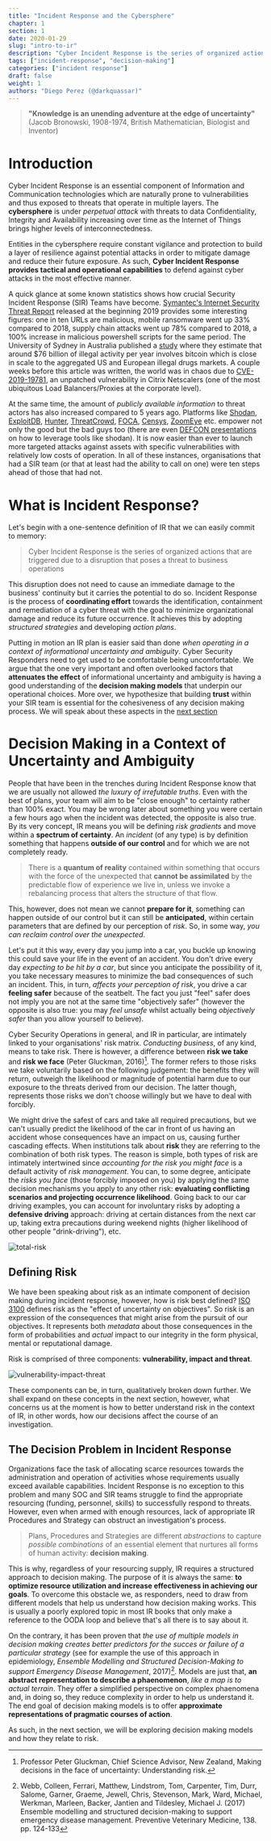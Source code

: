 ```yaml
---
title: "Incident Response and the Cybersphere"
chapter: 1
section: 1
date: 2020-01-29
slug: "intro-to-ir"
description: "Cyber Incident Response is the series of organized actions that are triggered due to a disruption that poses a threat to business operations. This chapter will introduce you to the purpose of IR in an Organization"
tags: ["incident-response", "decision-making"]
categories: ["incident response"]
draft: false
weight: 1
authors: "Diego Perez (@darkquassar)"
---
```


> **"Knowledge is an unending adventure at the edge of uncertainty"**
> (Jacob Bronowski, 1908-1974, British Mathematician, Biologist and Inventor)

# <i class="fas fa-robot"></i> Introduction

Cyber Incident Response is an essential component of Information and Communication technologies which are naturally prone to vulnerabilities and thus exposed to threats that operate in multiple layers. The **cybersphere** is under *perpetual attack* with threats to data Confidentiality, Integrity and Availability increasing over time as the Internet of Things brings higher levels of interconnectedness.

Entities in the cybersphere require constant vigilance and protection to build a layer of resilience against potential attacks in order to mitigate damage and reduce their future exposure. As such, **Cyber Incident Response provides tactical and operational capabilities** to defend against cyber attacks in the most effective manner.

A quick glance at some known statistics shows how crucial Security Incident Response (SIR) Teams have become. [Symantec's Internet Security Threat Report](https://www.symantec.com/content/dam/symantec/docs/reports/istr-24-2019-en.pdf) released at the beginning 2019 provides some interesting figures: one in ten URLs are malicious, mobile ransomware went up 33% compared to 2018, supply chain attacks went up 78% compared to 2018, a 100% increase in malicious powershell scripts for the same period. The University of Sydney in Australia published a [study](https://papers.ssrn.com/sol3/papers.cfm?abstract_id=3102645) where they estimate that around $76 billion of illegal activity per year involves bitcoin which is close in scale to the aggregated US and European illegal drugs markets. A couple weeks before this article was written, the world was in chaos due to [CVE-2019-19781](https://support.citrix.com/article/CTX267027), an unpatched vulnerability in Citrix Netscalers (one of the most ubiquitous Load Balancers/Proxies at the corporate level).

At the same time, the amount of *publicly available information* to threat actors has also increased compared to 5 years ago. Platforms like [Shodan](https://shodan.io), [ExploitDB](https://www.exploit-db.com/), [Hunter](https://hunter.io/), [ThreatCrowd](https://www.threatcrowd.org/), [FOCA](https://www.elevenpaths.com/labstools/foca/), [Censys](https://censys.io), [ZoomEye](https://www.zoomeye.org/) etc. empower not only the good but the bad guys too (there are even [DEFCON presentations](https://www.defcon.org/images/defcon-18/dc-18-presentations/Schearer/DEFCON-18-Schearer-SHODAN.pdf) on how to leverage tools like shodan). It is now easier than ever to launch more targeted attacks against assets with specific vulnerabilities with relatively low costs of operation. In all of these instances, organisations that had a SIR team (or that at least had the ability to call on one) were ten steps ahead of those that had not.

# <i class="fas fa-shield-alt"></i> What is Incident Response?

Let's begin with a one-sentence definition of IR that we can easily commit to memory:

> Cyber Incident Response is the series of organized actions that are triggered due to a disruption that poses a threat to business operations

This disruption does not need to cause an immediate damage to the business' continuity but it carries the potential to do so. Incident Response is the process of **coordinating effort** towards the identification, containment and remediation of a cyber threat with the goal to minimize organizational damage and reduce its future occurrence. It achieves this by adopting *structured strategies* and developing *action plans*.

Putting in motion an IR plan is easier said than done *when operating in a context of informational uncertainty and ambiguity*. Cyber Security Responders need to get used to be comfortable being uncomfortable. We argue that the one very important and often overlooked factors that **attenuates the effect** of informational uncertainty and ambiguity is having a good understanding of the **decision making models** that underpin our operational choices. More over, we hypothesize that building **trust** within your SIR team is essential for the cohesiveness of any decision making process. We will speak about these aspects in the [next section](./ir12-risk-and-decision-making)

# <i class="fas fa-code-branch"></i> Decision Making in a Context of Uncertainty and Ambiguity 

People that have been in the trenches during Incident Response know that we are usually not allowed *the luxury of irrefutable truths*. Even with the best of plans, your team will aim to be "close enough" to certainty rather than 100% exact. You may be wrong later about something you were certain a few hours ago when the incident was detected, the opposite is also true. By its very concept, IR means you will be defining *risk gradients* and move within a **spectrum of certainty**. An *incident* (of any type) is by definition something that happens **outside of our control** and for which we are not completely ready.

> There is a **quantum of reality** contained within something that occurs with the force of the unexpected that **cannot be assimilated** by the predictable flow of experience we live in, unless we invoke a rebalancing process that alters the structure of that flow.

This, however, does not mean we cannot **prepare for it**, something can happen outside of our control but it can still be **anticipated**, within certain parameters that are defined by our perception of *risk*. So, in some way, *you can reclaim control over the unexpected*.

Let's put it this way, every day you jump into a car, you buckle up knowing this could save your life in the event of an accident. You don't drive every day *expecting to be hit by a car*, but since you anticipate the possibility of it, you take necessary measures to minimize the bad consequences of such an incident. This, in turn, *affects your perception of risk*, you drive a car **feeling safer** because of the seatbelt. The fact you just "feel" safer does not imply you are not at the same time "objectively safer" (however the opposite is also true: you may *feel unsafe* whilst actually being *objectively safer* than you allow yourself to believe).

Cyber Security Operations in general, and IR in particular, are intimately linked to your organisations' risk matrix. *Conducting business*, of any kind, means to take risk. There is however, a difference between **risk we take** and **risk we face** (Peter Gluckman, 2016)[^NZPMCSARisk]. The former refers to those risks we take voluntarily based on the following judgement: the benefits they will return, outweigh the likelihood or magnitude of potential harm due to our exposure to the threats derived from our decision. The latter though, represents those risks we don't choose willingly but we have to deal with forcibly.

We might drive the safest of cars and take all required precautions, but we can't usually predict the likelihood of the car in front of us having an accident whose consequences have an impact on us, causing further cascading effects. When institutions talk about **risk** they are referring to the combination of both risk types. The reason is simple, both types of risk are intimately intertwined since *accounting for the risk you might face* is a default activity of *risk management*. You can, to some degree, anticipate the *risks you face* (those forcibly imposed on you) by applying the same decision mechanisms you apply to any other risk: **evaluating conflicting scenarios and projecting occurrence likelihood**. Going back to our car driving examples, you can account for involuntary risks by adopting a **defensive driving** approach: driving at certain distances from the next car up, taking extra precautions during weekend nights (higher likelihood of other people "drink-driving"), etc.

![total-risk](resources/risk_appetite.png)

## Defining Risk

We have been speaking about risk as an intimate component of decision making during incident response, however, how is risk best defined? [ISO 3100](https://www.iso.org/obp/ui/#iso:std:iso:31000:ed-2:v1:en) defines risk as the "effect of uncertainty on objectives". So risk is an expression of the consequences that might arise from the pursuit of our objectives. It represents both *metadata* about those consequences in the form of probabilities and *actual* impact to our integrity in the form physical, mental or reputational damage.

Risk is comprised of three components: **vulnerability, impact and threat**.

![vulnerability-impact-threat](https://res.cloudinary.com/dnlarfkn3/image/upload/v1587704215/quasarops/Risk_Triad_Vulnerability_Impact_Threat_ajundu.png)

These components can be, in turn, qualitatively broken down further. We shall expand on these concepts in the next section, however, what concerns us at the moment is how to better understand risk in the context of IR, in other words, how our decisions affect the course of an investigation.

## <i class="fas fa-bug"></i> The Decision Problem in Incident Response

Organizations face the task of allocating scarce resources towards the administration and operation of activities whose requirements usually exceed available capabilities. Incident Response is no exception to this problem and many SOC and SIR teams struggle to find the appropriate resourcing (funding, personnel, skills) to successfully respond to threats. However, even when armed with enough resources, lack of appropriate IR Procedures and Strategy can obstruct an investigation's process.

> Plans, Procedures and Strategies are different *abstractions* to capture *possible combinations* of an essential element that nurtures all forms of human activity: **decision making**.

This is why, regardless of your resourcing supply, IR requires a structured approach to decision making. The purpose of it is always the same: **to optimize resource utilization and increase  effectiveness in achieving our goals**. To overcome this obstacle we, as responders, need to draw from different models that help us understand how decision making works. This is usually a poorly explored topic in most IR books that only make a reference to the OODA loop and believe that's all there is to say about it.

On the contrary, it has been proven that *the use of multiple models in decision making creates better predictors for the succes or failure of a particular strategy* (see for example the use of this approach in epidemiology, *Ensemble Modelling and Structured Decision-Making to
support Emergency Disease Management*, 2017)[^SDMBio]. Models are just that, **an abstract representation to describe a phaenomenon**, *like a map is to actual terrain*. They offer a simplified perspective on complex phaenomena and, in doing so, they reduce complexity in order to help us understand it. The end goal of decision making models is to offer **approximate representations of pragmatic courses of action**.

As such, in the next section, we will be exploring decision making models and how they relate to risk.

[^NZPMCSARisk]: Professor Peter	Gluckman, Chief	Science	Advisor, New Zealand, Making decisions in the face of uncertainty: Understanding risk.
[^SDMBio]: Webb, Colleen, Ferrari, Matthew, Lindstrom, Tom, Carpenter, Tim, Durr, Salome, Garner, Graeme, Jewell, Chris, Stevenson, Mark, Ward, Michael, Werkman, Marleen, Backer, Jantien and Tildesley, Michael J. (2017) Ensemble modelling and structured decision-making to support emergency disease management. Preventive Veterinary Medicine, 138. pp. 124-133